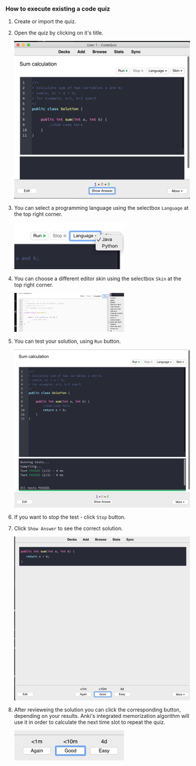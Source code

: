 ### How to execute existing a code quiz

1) Create or import the quiz.

2) Open the quiz by clicking on it's title.

   <img src="images/run-1.png" width="600">
   
3) You can select a programming language using the selectbox `Language` at the top right corner.

   <img src="images/run-2.png" width="300">

4) You can choose a different editor skin using the selectbox `Skin` at the top right corner.

   <img src="images/run-3.png" width="300">   

5) You can test your solution, using `Run` button.   
   
   <img src="images/run-6.png" width="600"> 

6) If you want to stop the test - click `Stop` button.

7) Click `Show Answer` to see the correct solution.

   <img src="images/run-5.png" width="600">    

8) After revieweing the solution you can click the corresponding button, depending on your results. Anki's integrated memorization algorithm will use it in order to calculate the next time slot to repeat the quiz.

   <img src="images/run-7.png" width="300">    
